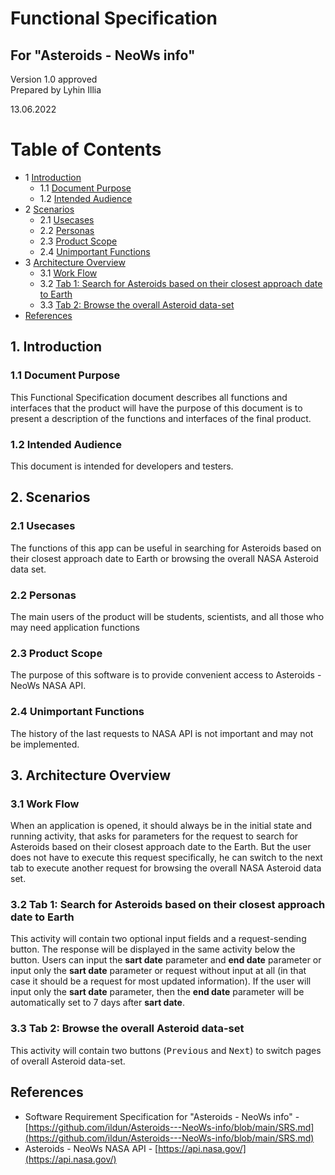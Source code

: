 # Functional Specification
## For "Asteroids - NeoWs info"

Version 1.0 approved  
Prepared by Lyhin Illia  
 
13.06.2022

Table of Contents
================
* 1 [Introduction](introduction)
   * 1.1 [Document Purpose](document-purpose)
   * 1.2 [Intended Audience](Intended-Audience)
* 2 [Scenarios](scenarios)
   * 2.1 [Usecases](usecases)
   * 2.2 [Personas](personas)
   * 2.3 [Product Scope](product-scope)
   * 2.4 [Unimportant Functions](unimportant-functions)
* 3 [Architecture Overview](architecture-overview)
   * 3.1 [Work Flow](work-flow)
   * 3.2 [Tab 1: Search for Asteroids based on their closest approach date to Earth](tab1)
   * 3.3 [Tab 2: Browse the overall Asteroid data-set](tab2)
* [References](references)

## 1. Introduction  
### 1.1 Document Purpose
  This Functional Specification document describes all functions and interfaces that the product will have the purpose of this document is to present a description of the functions and interfaces of the final product. 
### 1.2 Intended Audience
This document is intended for developers and testers.

## 2. Scenarios
### 2.1 Usecases
The functions of this app can be useful in searching for Asteroids based on their closest approach date to Earth or browsing the overall NASA Asteroid data set.
### 2.2 Personas
The main users of the product will be students, scientists, and all those who may need application functions
 
### 2.3 Product Scope
The purpose of this software is to provide convenient access to Asteroids - NeoWs NASA API. 

### 2.4 Unimportant Functions
The history of the last requests to NASA API is not important and may not be implemented. 

## 3. Architecture Overview
### 3.1 Work Flow
When an application is opened, it should always be in the initial state and running activity, that asks for parameters for the request to search for Asteroids based on their closest approach date to the Earth. But the user does not have to execute this request specifically, he can switch to the next tab to execute another request for browsing the overall NASA Asteroid data set.

### 3.2 Tab 1: Search for Asteroids based on their closest approach date to Earth
This activity will contain two optional input fields and a request-sending button. The response will be displayed in the same activity below the button.
Users can input the **sart date** parameter and **end date** parameter or input only the **sart date** parameter or request without input at all (in that case it should be a request for most updated information). If the user will input only the **sart date** parameter, then the **end date** parameter will be automatically set to 7 days after **sart date**.
### 3.3 Tab 2: Browse the overall Asteroid data-set
This activity will contain two buttons (<kbd>Previous</kbd> and <kbd>Next</kbd>) to switch pages of overall Asteroid data-set. 
  
  
## References
* Software Requirement Specification for "Asteroids - NeoWs info" -[https://github.com/ildun/Asteroids---NeoWs-info/blob/main/SRS.md](https://github.com/ildun/Asteroids---NeoWs-info/blob/main/SRS.md)
* Asteroids - NeoWs NASA API - [https://api.nasa.gov/](https://api.nasa.gov/)
